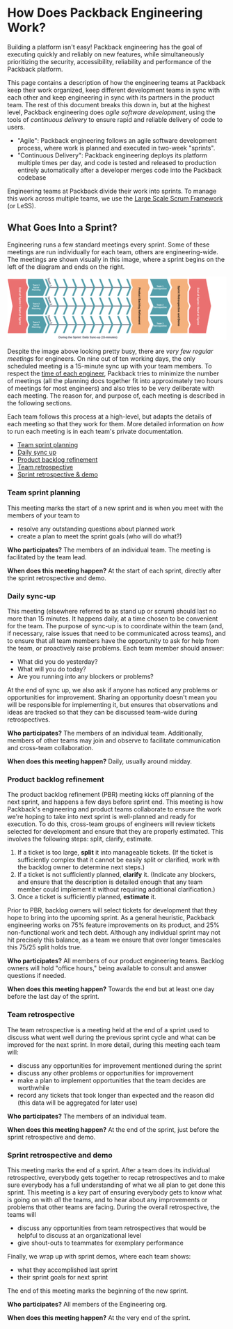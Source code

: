 # How Does Packback Engineering Work?

Building a platform isn't easy! Packback engineering has the goal of executing quickly and reliably on new features, while simultaneously prioritizing the security, accessibility, reliability and performance of the Packback platform.

This page contains a description of how the engineering teams at Packback keep their work organized, keep different development teams in sync with each other and keep engineering in sync with its partners in the product team. The rest of this document breaks this down in, but at the highest level, Packback engineering does *agile software development*, using the tools of *continuous delivery* to ensure rapid and reliable delivery of code to users.

* "Agile": Packback engineering follows an agile software development process, where work is planned and executed in two-week "sprints".
* "Continuous Delivery": Packback engineering deploys its platform multiple times per day, and code is tested and released to production entirely automatically after a developer merges code into the Packback codebase

Engineering teams at Packback divide their work into sprints. To manage this work across multiple teams, we use the [Large Scale Scrum Framework](https://less.works/less/framework) (or LeSS).

## What Goes Into a Sprint?

Engineering runs a few standard meetings every sprint. Some of these meetings are run individually for each team, others are engineering-wide. The meetings are shown visually in this image, where a sprint begins on the left of the diagram and ends on the right.

![A visual representation of the sequencing of meetings in each sprint](sprint_process.drawio.png)

Despite the image above looking pretty busy, there are *very few regular meetings* for engineers. On nine out of ten working days, the only scheduled meeting is a 15-minute sync up with your team members. To respect the [time of each engineer](http://www.paulgraham.com/makersschedule.html), Packback tries to minimize the number of meetings (all the planning docs together fit into approximately two hours of meetings for most engineers) and also tries to be very deliberate with each meeting. The reason for, and purpose of, each meeting is described in the following sections.

Each team follows this process at a high-level, but adapts the details of each meeting so that they work for them. More detailed information on *how* to run each meeting is in each team's private documentation.

* [Team sprint planning](#team-sprint-planning)
* [Daily sync up](#daily-sync-up)
* [Product backlog refinement](#product-backlog-refinement)
* [Team retrospective](#team-retrospective)
* [Sprint retrospective & demo](#sprint-retrospective-and-demo)

### Team sprint planning

This meeting marks the start of a new sprint and is when you meet with the members of your team to

* resolve any outstanding questions about planned work
* create a plan to meet the sprint goals (who will do what?)

**Who participates?** The members of an individual team. The meeting is facilitated by the team lead.

**When does this meeting happen?** At the start of each sprint, directly after the sprint retrospective and demo.

### Daily sync-up

This meeting (elsewhere referred to as stand up or scrum) should last no more than 15 minutes. It happens daily, at a time chosen to be convenient for the team. The purpose of sync-up is to coordinate within the team (and, if necessary, raise issues that need to be communicated across teams), and to ensure that all team members have the opportunity to ask for help from the team, or proactively raise problems. Each team member should answer:

* What did you do yesterday?
* What will you do today?
* Are you running into any blockers or problems?

At the end of sync up, we also ask if anyone has noticed any problems or opportunities for improvement. Sharing an opportunity doesn't mean you will be responsible for implementing it, but ensures that observations and ideas are tracked so that they can be discussed team-wide during retrospectives.

**Who participates?** The members of an individual team. Additionally, members of other teams may join and observe to facilitate communication and cross-team collaboration.

**When does this meeting happen?** Daily, usually around midday.

### Product backlog refinement

The product backlog refinement (PBR) meeting kicks off planning of the next sprint, and happens a few days before sprint end. This meeting is how Packback's engineering and product teams collaborate to ensure the work we're hoping to take into next sprint is well-planned and ready for execution. To do this, cross-team groups of engineers will review tickets selected for development and ensure that they are properly estimated. This involves the following steps: split, clarify, estimate.

1. If a ticket is too large, **split** it into manageable tickets. (If the ticket is sufficiently complex that it cannot be easily split or clarified, work with the backlog owner to determine next steps.)
2. If a ticket is not sufficiently planned, **clarify** it. (Indicate any blockers, and ensure that the description is detailed enough that any team member could implement it without requiring additional clarification.)
3. Once a ticket is sufficiently planned, **estimate** it.

Prior to PBR, backlog owners will select tickets for development that they hope to bring into the upcoming sprint. As a general heuristic, Packback engineering works on 75% feature improvements on its product, and 25% non-functional work and tech debt. Although any individual sprint may not hit precisely this balance, as a team we ensure that over longer timescales this 75/25 split holds true.

**Who participates?** All members of our product engineering teams. Backlog owners will hold "office hours," being available to consult and answer questions if needed.

**When does this meeting happen?** Towards the end but at least one day before the last day of the sprint.

### Team retrospective

The team retrospective is a meeting held at the end of a sprint used to discuss what went well during the previous sprint cycle and what can be improved for the next sprint. In more detail, during this meeting each team will:

* discuss any opportunities for improvement mentioned during the sprint
* discuss any other problems or opportunities for improvement
* make a plan to implement opportunities that the team decides are worthwhile
* record any tickets that took longer than expected and the reason did (this data will be aggregated for later use)

**Who participates?** The members of an individual team.

**When does this meeting happen?** At the end of the sprint, just before the sprint retrospective and demo.

### Sprint retrospective and demo

This meeting marks the end of a sprint. After a team does its individual retrospective, everybody gets together to recap retrospectives and to make sure everybody has a full understanding of what we all plan to get done this sprint. This meeting is a key part of ensuring everybody gets to know what is going on with *all* the teams, and to hear about any improvements or problems that other teams are facing. During the overall retrospective, the teams will

* discuss any opportunities from team retrospectives that would be helpful to discuss at an organizational level
* give shout-outs to teammates for exemplary performance

Finally, we wrap up with sprint demos, where each team shows:

* what they accomplished last sprint
* their sprint goals for next sprint

The end of this meeting marks the beginning of the new sprint.

**Who participates?** All members of the Engineering org.

**When does this meeting happen?** At the very end of the sprint.
